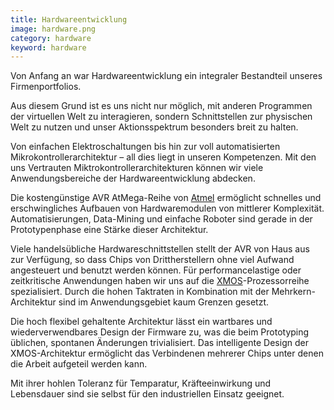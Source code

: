 ```yaml
---
title: Hardwareentwicklung
image: hardware.png
category: hardware
keyword: hardware
---
```

Von Anfang an war Hardwareentwicklung ein integraler Bestandteil unseres Firmenportfolios.

Aus diesem Grund ist es uns nicht nur möglich, mit anderen Programmen der virtuellen Welt zu interagieren, sondern Schnittstellen
zur physischen Welt zu nutzen und unser Aktionsspektrum besonders breit zu halten.

Von einfachen Elektroschaltungen bis hin zur voll automatisierten Mikrokontrollerarchitektur – all dies liegt in
unseren Kompetenzen.
<slide />
Mit den uns Vertrauten Miktrokontrollerarchitekturen können wir viele Anwendungsbereiche der Hardwareentwicklung
abdecken.

Die kostengünstige AVR AtMega-Reihe von [Atmel](http://www2.atmel.com/) ermöglicht schnelles und erschwingliches Aufbauen
von Hardwaremodulen von mittlerer Komplexität. Automatisierungen, Data-Mining und einfache Roboter sind gerade in der
Prototypenphase eine Stärke dieser Architektur.

Viele handelsübliche Hardwareschnittstellen stellt der AVR von Haus aus zur Verfügung, so dass Chips von Drittherstellern ohne
viel Aufwand angesteuert und benutzt werden können.
<slide />
Für performancelastige oder zeitkritische Anwendungen haben wir uns auf die [XMOS](http://www.xmos.com)-Prozessorreihe spezialisiert.
Durch die hohen Taktraten in Kombination mit der Mehrkern-Architektur sind im Anwendungsgebiet kaum Grenzen gesetzt.

Die hoch flexibel gehaltente Architektur lässt ein wartbares und wiederverwendbares Design der Firmware zu, was die beim Prototyping
üblichen, spontanen Änderungen trivialisiert. Das intelligente Design der XMOS-Architektur ermöglicht das Verbindenen mehrerer Chips
unter denen die Arbeit aufgeteil werden kann.

Mit ihrer hohlen Toleranz für Temparatur, Kräfteeinwirkung und Lebensdauer sind sie selbst für den industriellen Einsatz geeignet.

